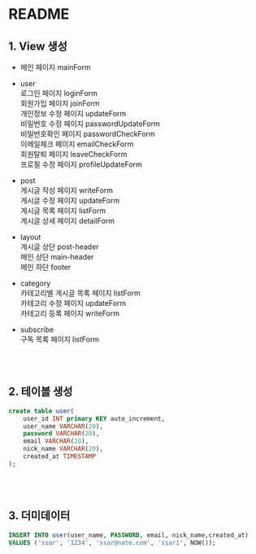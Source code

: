 # README

## 1. View 생성
- 메인 페이지 mainForm

- user </br>
로그인 페이지 loginForm </br>
회원가입 페이지 joinForm </br>
개인정보 수정 페이지 updateForm </br>
비밀번호 수정 페이지 passwordUpdateForm </br>
비밀번호확인 페이지 passwordCheckForm </br>
이메일체크 페이지 emailCheckForm </br>
회원탈퇴 페이지 leaveCheckForm </br>
프로필 수정 페이지 profileUpdateForm </br>

- post </br>
게시글 작성 페이지 writeForm </br>
게시글 수정 페이지 updateForm </br>
게시글 목록 페이지 listForm </br>
게시글 상세 페이지 detailForm </br>

- layout </br>
게시글 상단 post-header </br>
메인 상단 main-header </br>
메인 하단 footer </br>

- category </br>
카테고리별 게시글 목록 페이지 listForm </br>
카테고리 수정 페이지 updateForm </br>
카테고리 등록 페이지 writeForm </br>

- subscribe </br>
구독 목록 페이지 listForm </br>
</br>
</br>

## 2. 테이블 생성
```sql
create table user(
	user_id INT primary KEY auto_increment,
	user_name VARCHAR(20),
	password VARCHAR(20),
	email VARCHAR(20),
	nick_name VARCHAR(20),
	created_at TIMESTAMP
);
```
</br>
</br>

## 3. 더미데이터
```sql
INSERT INTO user(user_name, PASSWORD, email, nick_name,created_at)
VALUES ('ssar', '1234', 'ssar@nate.com', 'ssar1', NOW());
```